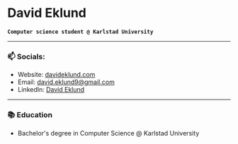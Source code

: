 # David Eklund

**`Computer science student @ Karlstad University`**

---

### 📫 Socials:

- Website: <a href="https://davideklund.com/" target="_blank">davideklund.com</a>
- Email: [david.eklund9@gmail.com](mailto:david.eklund9@gmail.com)
- LinkedIn: <a href="https://www.linkedin.com/in/david-eklund02" target="_blank">David Eklund</a>

---

### 📚 Education

- Bachelor's degree in Computer Science @ Karlstad University
